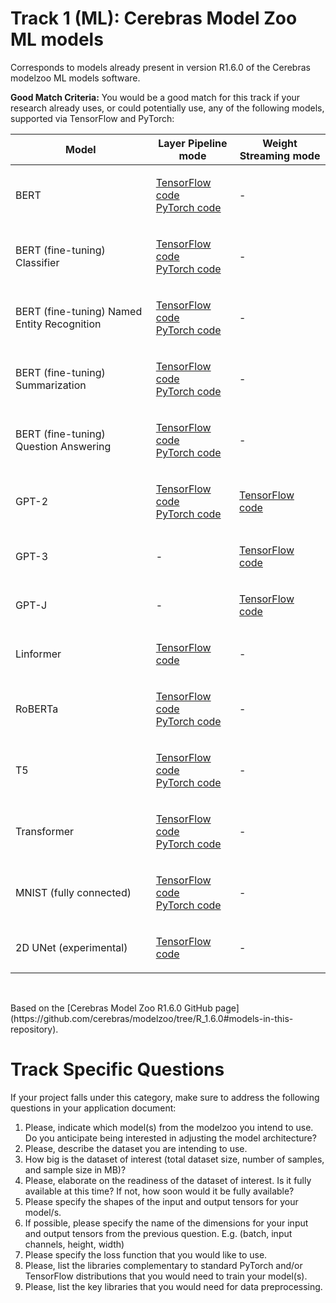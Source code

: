 # Track 1 (ML): Cerebras Model Zoo ML models 
Corresponds to models already present in version R1.6.0 of the Cerebras modelzoo ML models software.

**Good Match Criteria:** You would be a good match for this track if your research already uses, or could potentially
use, any of the following models, supported via TensorFlow and PyTorch:

<table>
  <thead>
    <tr>
      <th>Model</th><th>Layer Pipeline mode</th><th>Weight Streaming mode</th>
    </tr>
  </thead>
<tbody>
<tr>
  <td>BERT</td>
  <td>     

<a href="https://github.com/cerebras/modelzoo/blob/R_1.6.0/modelzoo/transformers/tf/bert" target="_blank">TensorFlow code</a>  <br />
[PyTorch code](https://github.com/cerebras/modelzoo/blob/R_1.6.0/modelzoo/transformers/pytorch/bert)
</td>
  <td>-</td>
</tr>
<tr>
<td>BERT (fine-tuning) Classifier</td>
<td>
  
[TensorFlow code](https://github.com/cerebras/modelzoo/blob/R_1.6.0/modelzoo/transformers/tf/bert/fine_tuning/classifier)  <br />
[PyTorch code](https://github.com/cerebras/modelzoo/blob/R_1.6.0/modelzoo/transformers/pytorch/bert/fine_tuning/classifier)</td>
<td>-</td>  
</tr>

<tr>
  <td>BERT (fine-tuning) Named Entity Recognition</td><td>
    
[TensorFlow code](https://github.com/cerebras/zoo/blob/R_1.6.0/zoo/transformers/tf/bert/fine_tuning/token_classifier)  <br />
[PyTorch code](https://github.com/cerebras/zoo/blob/R_1.6.0/zoo/transformers/pytorch/bert/fine_tuning/token_classifier)</td>
<td>-</td>
</tr>

<tr>
  <td>BERT (fine-tuning) Summarization</td>
<td> 
  
  [TensorFlow code](https://github.com/cerebras/zoo/blob/R_1.6.0/zoo/transformers/tf/bert/fine_tuning/extractive_summarization)  <br />
  [PyTorch code](https://github.com/cerebras/zoo/blob/R_1.6.0/zoo/transformers/pytorch/bert/fine_tuning/extractive_summarization)</td>
<td>-</td>
</tr>

<tr>
<td>BERT (fine-tuning) Question Answering</td>
<td> 
  
[TensorFlow code](https://github.com/cerebras/zoo/blob/R_1.6.0/zoo/transformers/tf/bert/fine_tuning/qa) <br />
[PyTorch code](https://github.com/cerebras/zoo/blob/R_1.6.0/zoo/transformers/pytorch/bert/fine_tuning/qa)</td>
<td>-</td>
</tr>

<tr>
  <td>GPT-2</td>
<td>
  
[TensorFlow code](https://github.com/cerebras/zoo/blob/R_1.6.0/zoo/transformers/tf/gpt2) <br />
[PyTorch code](https://github.com/cerebras/zoo/blob/R_1.6.0/zoo/transformers/pytorch/gpt2)</td>

<td>
  
  [TensorFlow code](https://github.com/cerebras/zoo/blob/R_1.6.0/zoo/transformers/tf/gpt2)</td>
</tr>

<tr> 
  <td>GPT-3</td>
<td>-</td>
<td>
  
  [TensorFlow code](https://github.com/cerebras/zoo/blob/R_1.6.0/zoo/transformers/tf/gpt3)</td>
</tr>

<tr> 
  <td>GPT-J</td>
<td>-</td>
<td>
  
  [TensorFlow code](https://github.com/cerebras/zoo/blob/R_1.6.0/zoo/transformers/tf/gptj)</td>
</tr>

<tr>
<td>Linformer</td>
<td>
  
  [TensorFlow code](https://github.com/cerebras/zoo/blob/R_1.6.0/zoo/transformers/tf/linformer)</td>
<td>-</td>
</tr>

<tr>
<td>RoBERTa</td>
<td>
  
[TensorFlow code](https://github.com/cerebras/zoo/blob/R_1.6.0/zoo/transformers/tf/bert)<br />
[PyTorch code](https://github.com/cerebras/zoo/blob/R_1.6.0/zoo/transformers/pytorch/bert)</td>
<td>-</td>
</tr>

<tr>
<td>T5</td>
<td>

[TensorFlow code](https://github.com/cerebras/zoo/blob/R_1.6.0/zoo/transformers/tf/t5)<br />
[PyTorch code](https://github.com/cerebras/zoo/blob/R_1.6.0/zoo/transformers/pytorch/t5)</td>
<td>-</td>
</tr>

<tr><td>Transformer</td>
<td>
  
[TensorFlow code](https://github.com/cerebras/zoo/blob/R_1.6.0/zoo/transformers/tf/transformer)<br />
[PyTorch code](https://github.com/cerebras/zoo/blob/R_1.6.0/zoo/transformers/pytorch/transformer)</td>
<td>-</td>
</tr>

<tr>
  <td>MNIST (fully connected)</td>
<td>
  
[TensorFlow code](https://github.com/cerebras/zoo/blob/R_1.6.0/zoo/fc_mnist/tf)<br />
[PyTorch code](https://github.com/cerebras/zoo/blob/R_1.6.0/zoo/fc_mnist/pytorch)</td>
<td>-</td>
</tr>

<tr>
  <td>2D UNet (experimental)</td>
<td>
  
[TensorFlow code](https://github.com/cerebras/zoo/blob/R_1.6.0/zoo/unet/tf)</td>
<td>-</td>
</tbody>
</table>

<br />
<p>Based on the [Cerebras Model Zoo R1.6.0 GitHub page](https://github.com/cerebras/modelzoo/tree/R_1.6.0#models-in-this-repository).</p>

# Track Specific Questions

If your project falls under this category, make sure to address the following questions in your application document:

1. Please, indicate which model(s) from the modelzoo you intend to use. Do you anticipate being interested in adjusting
   the model architecture?
2. Please, describe the dataset you are intending to use.
3. How big is the dataset of interest (total dataset size, number of samples, and sample size in MB)?
4. Please, elaborate on the readiness of the dataset of interest. Is it fully available at this time? If not, how soon
   would it be fully available?
5. Please specify the shapes of the input and output tensors for your model/s.
6. If possible, please specify the name of the dimensions for your input and output tensors from the previous question.
   E.g. (batch, input channels, height, width)
7. Please specify the loss function that you would like to use.
8. Please, list the libraries complementary to standard PyTorch and/or TensorFlow distributions that you would need to
   train your model(s).
9. Please, list the key libraries that you would need for data preprocessing.